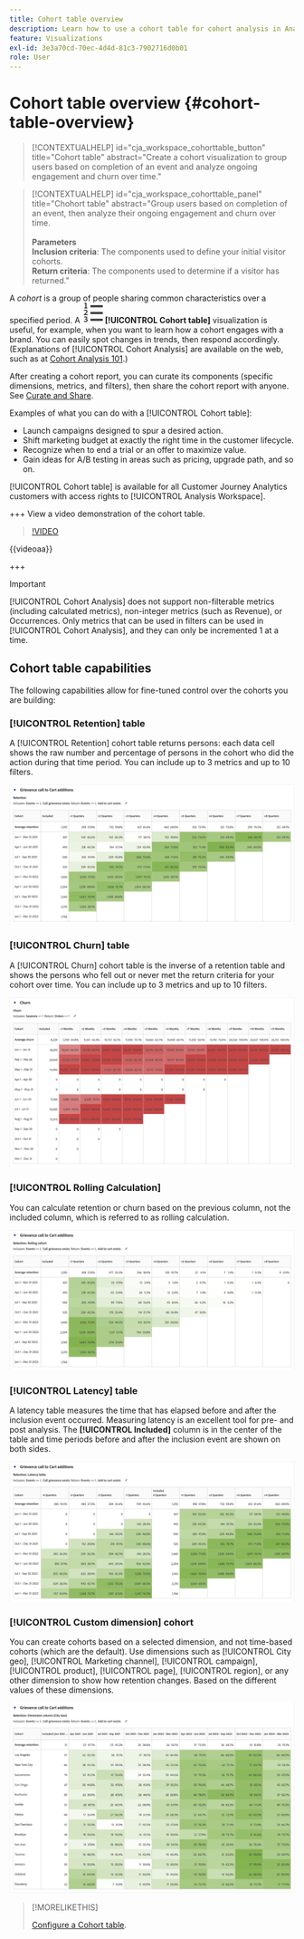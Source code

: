 ```yaml
---
title: Cohort table overview
description: Learn how to use a cohort table for cohort analysis in Analysis Workspace
feature: Visualizations
exl-id: 3e3a70cd-70ec-4d4d-81c3-7902716d0b01
role: User
---
```

# Cohort table overview {#cohort-table-overview}

<!-- markdownlint-disable MD034 -->

>[!CONTEXTUALHELP]
>id="cja_workspace_cohorttable_button"
>title="Cohort table"
>abstract="Create a cohort visualization to group users based on completion of an event and analyze ongoing engagement and churn over time."

<!-- markdownlint-enable MD034 -->

<!-- markdownlint-disable MD034 -->

>[!CONTEXTUALHELP]
>id="cja_workspace_cohorttable_panel"
>title="Chohort table"
>abstract="Group users based on completion of an event, then analyze their ongoing engagement and churn over time.<br/><br/>**Parameters**<br/>**Inclusion criteria**: The components used to define your initial visitor cohorts.<br/>**Return criteria**: The components used to determine if a visitor has returned."

<!-- markdownlint-enable MD034 -->


A *cohort* is a group of people sharing common characteristics over a specified period. A ![TextNumbered](/help/assets/icons/TextNumbered.svg) **[!UICONTROL Cohort table]** visualization is useful, for example, when you want to learn how a cohort engages with a brand. You can easily spot changes in trends, then respond accordingly. (Explanations of [!UICONTROL Cohort Analysis] are available on the web, such as at [Cohort Analysis 101](https://en.wikipedia.org/wiki/Cohort_analysis).)

After creating a cohort report, you can curate its components (specific dimensions, metrics, and filters), then share the cohort report with anyone. See [Curate and Share](/help/analysis-workspace/curate-share/curate.md).

Examples of what you can do with a [!UICONTROL Cohort table]:

* Launch campaigns designed to spur a desired action.
* Shift marketing budget at exactly the right time in the customer lifecycle.
* Recognize when to end a trial or an offer to maximize value.
* Gain ideas for A/B testing in areas such as pricing, upgrade path, and so on.

[!UICONTROL Cohort table] is available for all Customer Journey Analytics customers with access rights to [!UICONTROL Analysis Workspace].

+++ View a video demonstration of the cohort table.

>[!VIDEO](https://video.tv.adobe.com/v/23990/?quality=12)

{{videoaa}}

+++

>[!IMPORTANT]
>
>[!UICONTROL Cohort Analysis] does not support non-filterable metrics (including calculated metrics), non-integer metrics (such as Revenue), or Occurrences. Only metrics that can be used in filters can be used in [!UICONTROL Cohort Analysis], and they can only be incremented 1 at a time. 

## Cohort table capabilities

The following capabilities allow for fine-tuned control over the cohorts you are building:

### [!UICONTROL Retention] table

A [!UICONTROL Retention] cohort table returns persons: each data cell shows the raw number and percentage of persons in the cohort who did the action during that time period. You can include up to 3 metrics and up to 10 filters.

![A Rention cohort report showing the units and percentage of persons in the cohort.](assets/retention-report.png)

### [!UICONTROL Churn] table

A [!UICONTROL Churn] cohort table is the inverse of a retention table and shows the persons who fell out or never met the return criteria for your cohort over time. You can include up to 3 metrics and up to 10 filters.

![A Churn table showing units and percentage of people who didn't meet the return criteria for a cohort.](assets/churn-report.png)

### [!UICONTROL Rolling Calculation]

You can calculate retention or churn based on the previous column, not the included column, which is referred to as rolling calculation.

![A Cohort retention report showing calculations based on a previous column of data.](assets/retention-report-rolling.png)

### [!UICONTROL Latency] table

A latency table measures the time that has elapsed before and after the inclusion event occurred. Measuring latency is an excellent tool for pre- and post analysis. The **[!UICONTROL Included]** column is in the center of the table and time periods before and after the inclusion event are shown on both sides.

![A Cohort report showing the elapsed time before and after an event.](assets/retention-report-latency.png)

### [!UICONTROL Custom dimension] cohort

You can create cohorts based on a selected dimension, and not time-based cohorts (which are the default). Use dimensions such as [!UICONTROL City geo], [!UICONTROL Marketing channel], [!UICONTROL campaign], [!UICONTROL product], [!UICONTROL page], [!UICONTROL region], or any other dimension to show how retention changes. Based on the different values of these dimensions.

![A Cohort report showing customized report with selected dimensions not the default time-based cohort.](assets/retention-dimensions.png)

>[!MORELIKETHIS]
>
>[Configure a Cohort table](/help/analysis-workspace/visualizations/cohort-table/t-cohort.md).
>


